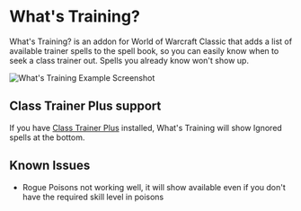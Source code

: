 # What's Training?
What's Training? is an addon for World of Warcraft Classic that adds a list of available trainer spells to the spell book, so you can easily know when to seek a class trainer out.  Spells you already know won't show up.

![What's Training Example Screenshot](https://i.imgur.com/pE0kSVU.png "What's Training Example Screenshot")

## Class Trainer Plus support
If you have [Class Trainer Plus](https://github.com/fusionpit/ClassTrainerPlus) installed, What's Training will show Ignored spells at the bottom.

## Known Issues
 - Rogue Poisons not working well, it will show available even if you don't have the required skill level in poisons
